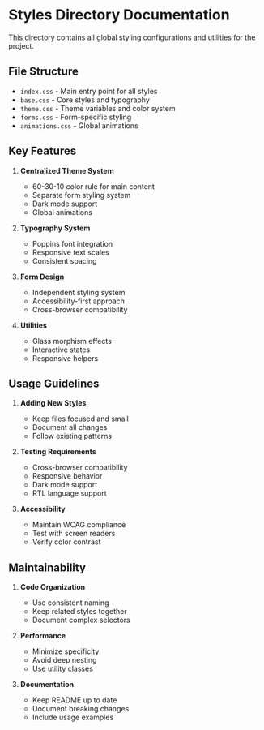 
# Styles Directory Documentation

This directory contains all global styling configurations and utilities for the project.

## File Structure

- `index.css` - Main entry point for all styles
- `base.css` - Core styles and typography
- `theme.css` - Theme variables and color system
- `forms.css` - Form-specific styling
- `animations.css` - Global animations

## Key Features

1. **Centralized Theme System**
   - 60-30-10 color rule for main content
   - Separate form styling system
   - Dark mode support
   - Global animations

2. **Typography System**
   - Poppins font integration
   - Responsive text scales
   - Consistent spacing

3. **Form Design**
   - Independent styling system
   - Accessibility-first approach
   - Cross-browser compatibility

4. **Utilities**
   - Glass morphism effects
   - Interactive states
   - Responsive helpers

## Usage Guidelines

1. **Adding New Styles**
   - Keep files focused and small
   - Document all changes
   - Follow existing patterns

2. **Testing Requirements**
   - Cross-browser compatibility
   - Responsive behavior
   - Dark mode support
   - RTL language support

3. **Accessibility**
   - Maintain WCAG compliance
   - Test with screen readers
   - Verify color contrast

## Maintainability

1. **Code Organization**
   - Use consistent naming
   - Keep related styles together
   - Document complex selectors

2. **Performance**
   - Minimize specificity
   - Avoid deep nesting
   - Use utility classes

3. **Documentation**
   - Keep README up to date
   - Document breaking changes
   - Include usage examples

